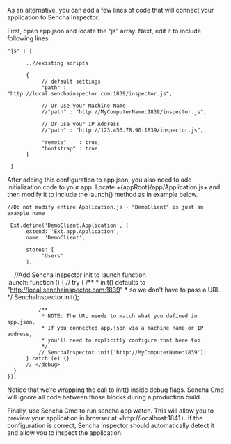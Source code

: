As an alternative, you can add a few lines of code that will connect your application to Sencha Inspector.

First, open app.json and locate the “js” array. Next, edit it to include following lines:

    "js" : [
    
          ..//existing scripts
    
          {
               // default settings
               "path" : "http://local.senchainspector.com:1839/inspector.js",
    
               // Or Use your Machine Name
               //"path" : "http://MyComputerName:1839/inspector.js",
    
               // Or Use your IP Address
               //"path" : "http://123.456.78.90:1839/inspector.js",
    
               "remote"    : true,
               "bootstrap" : true
          }
    
     ]
     
After adding this configuration to app.json, you also need to add initialization code to your app. Locate +{appRoot}/app/Application.js+ and then modify it to include the launch() method as in example below.

    //Do not modify entire Application.js - "DemoClient" is just an example name  
    
     Ext.define('DemoClient.Application', {  
          extend: 'Ext.app.Application',       
          name: 'DemoClient',  
    
          stores: [  
               'Users'  
          ],  

      //Add Sencha Inspector init to launch function  
      launch: function () {
          // <debug>
          try {
              /**
               * init() defaults to "http://local.senchainspector.com:1839"
               * so we don't have to pass a URL
               */
              SenchaInspector.init();


              /**
               * NOTE: The URL needs to match what you defined in app.json.
               * If you connected app.json via a machine name or IP address,
               * you'll need to explicitly configure that here too
               */
              // SenchaInspector.init('http://MyComputerName:1839');
          } catch (e) {}
          // </debug>
      }
    });
    
Notice that we’re wrapping the call to init() inside debug flags. Sencha Cmd will ignore all code between those blocks during a production build.

Finally, use Sencha Cmd to run sencha app watch. This will allow you to preview your application in browser at +http://localhost:1841+. If the configuration is correct, Sencha Inspector should automatically detect it and allow you to inspect the application.

